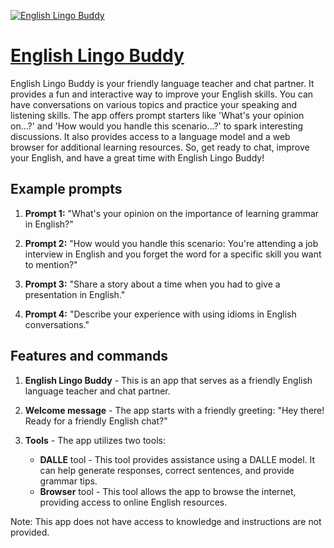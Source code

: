[![English Lingo Buddy](https://files.oaiusercontent.com/file-udkU8K2yYAKABsiaydKrpdez?se=2123-10-17T09%3A38%3A32Z&sp=r&sv=2021-08-06&sr=b&rscc=max-age%3D31536000%2C%20immutable&rscd=attachment%3B%20filename%3D7fd0a570-1210-46ef-8beb-f4bc55d9b1a2.png&sig=AjHPAmDgN0%2BR4QnEcflXzIYccdIeLYt3CDDgzz59RvA%3D)](https://chat.openai.com/g/g-XFEHts4mz-english-lingo-buddy)

# [English Lingo Buddy](https://chat.openai.com/g/g-XFEHts4mz-english-lingo-buddy)

English Lingo Buddy is your friendly language teacher and chat partner. It provides a fun and interactive way to improve your English skills. You can have conversations on various topics and practice your speaking and listening skills. The app offers prompt starters like 'What's your opinion on...?' and 'How would you handle this scenario...?' to spark interesting discussions. It also provides access to a language model and a web browser for additional learning resources. So, get ready to chat, improve your English, and have a great time with English Lingo Buddy!

## Example prompts

1. **Prompt 1:** "What's your opinion on the importance of learning grammar in English?"

2. **Prompt 2:** "How would you handle this scenario: You're attending a job interview in English and you forget the word for a specific skill you want to mention?"

3. **Prompt 3:** "Share a story about a time when you had to give a presentation in English."

4. **Prompt 4:** "Describe your experience with using idioms in English conversations."

## Features and commands

1. **English Lingo Buddy** - This is an app that serves as a friendly English language teacher and chat partner.

2. **Welcome message** - The app starts with a friendly greeting: "Hey there! Ready for a friendly English chat?"

3. **Tools** - The app utilizes two tools:
   - **DALLE** tool - This tool provides assistance using a DALLE model. It can help generate responses, correct sentences, and provide grammar tips.
   - **Browser** tool - This tool allows the app to browse the internet, providing access to online English resources.

Note: This app does not have access to knowledge and instructions are not provided.